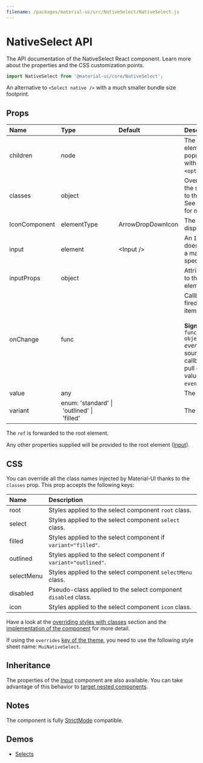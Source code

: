 ```yaml
---
filename: /packages/material-ui/src/NativeSelect/NativeSelect.js
---
```


<!--- This documentation is automatically generated, do not try to edit it. -->

# NativeSelect API

<p class="description">The API documentation of the NativeSelect React component. Learn more about the properties and the CSS customization points.</p>

```js
import NativeSelect from '@material-ui/core/NativeSelect';
```

An alternative to `<Select native />` with a much smaller bundle size footprint.

## Props

| Name | Type | Default | Description |
|:-----|:-----|:--------|:------------|
| <span class="prop-name">children</span> | <span class="prop-type">node</span> |  | The option elements to populate the select with. Can be some `<option>` elements. |
| <span class="prop-name">classes</span> | <span class="prop-type">object</span> |  | Override or extend the styles applied to the component. See [CSS API](#css) below for more details. |
| <span class="prop-name">IconComponent</span> | <span class="prop-type">elementType</span> | <span class="prop-default">ArrowDropDownIcon</span> | The icon that displays the arrow. |
| <span class="prop-name">input</span> | <span class="prop-type">element</span> | <span class="prop-default">&lt;Input /></span> | An `Input` element; does not have to be a material-ui specific `Input`. |
| <span class="prop-name">inputProps</span> | <span class="prop-type">object</span> |  | Attributes applied to the `select` element. |
| <span class="prop-name">onChange</span> | <span class="prop-type">func</span> |  | Callback function fired when a menu item is selected.<br><br>**Signature:**<br>`function(event: object) => void`<br>*event:* The event source of the callback. You can pull out the new value by accessing `event.target.value`. |
| <span class="prop-name">value</span> | <span class="prop-type">any</span> |  | The input value. |
| <span class="prop-name">variant</span> | <span class="prop-type">enum:&nbsp;'standard'&nbsp;&#124;<br>&nbsp;'outlined'&nbsp;&#124;<br>&nbsp;'filled'<br></span> |  | The variant to use. |

The `ref` is forwarded to the root element.

Any other properties supplied will be provided to the root element ([Input](/components-api/input/)).

## CSS

You can override all the class names injected by Material-UI thanks to the `classes` prop.
This prop accepts the following keys:


| Name | Description |
|:-----|:------------|
| <span class="prop-name">root</span> | Styles applied to the select component `root` class.
| <span class="prop-name">select</span> | Styles applied to the select component `select` class.
| <span class="prop-name">filled</span> | Styles applied to the select component if `variant="filled"`.
| <span class="prop-name">outlined</span> | Styles applied to the select component if `variant="outlined"`.
| <span class="prop-name">selectMenu</span> | Styles applied to the select component `selectMenu` class.
| <span class="prop-name">disabled</span> | Pseudo-class applied to the select component `disabled` class.
| <span class="prop-name">icon</span> | Styles applied to the select component `icon` class.

Have a look at the [overriding styles with classes](/customization/components/#overriding-styles-with-classes) section
and the [implementation of the component](https://github.com/mui-org/material-ui/blob/master/packages/material-ui/src/NativeSelect/NativeSelect.js)
for more detail.

If using the `overrides` [key of the theme](/customization/themes/#css),
you need to use the following style sheet name: `MuiNativeSelect`.

## Inheritance

The properties of the [Input](/components-api/input/) component are also available.
You can take advantage of this behavior to [target nested components](/guides/api/#spread).

## Notes

The component is fully [StrictMode](https://reactjs.org/docs/strict-mode.html) compatible.

## Demos

- [Selects](/components/selects/)


